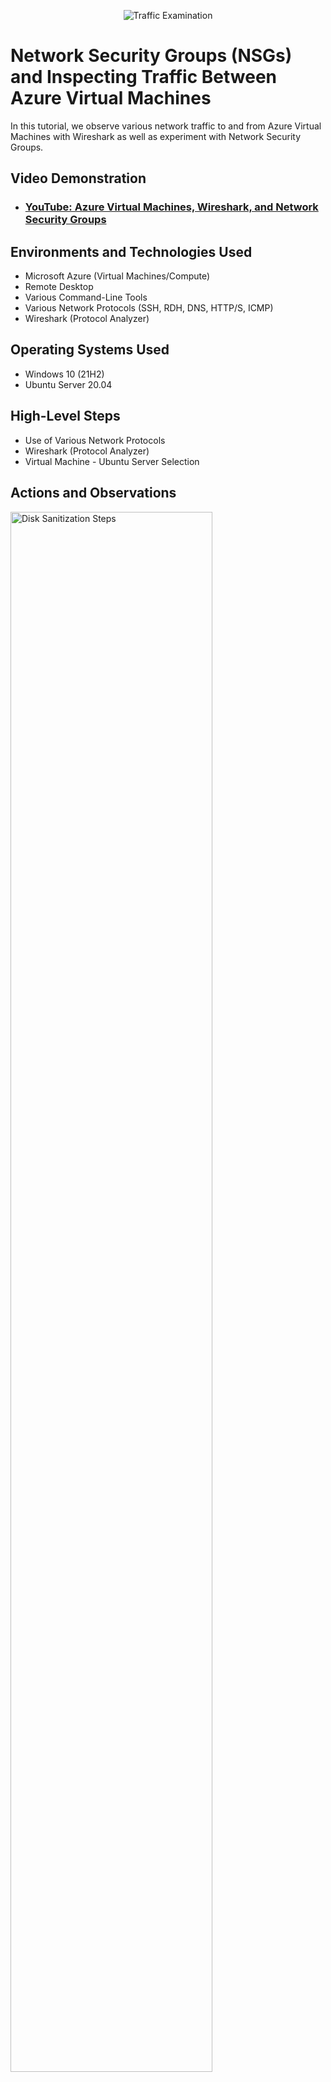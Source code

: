 <p align="center">
<img src="https://i.imgur.com/Ua7udoS.png" alt="Traffic Examination"/>
</p>

<h1>Network Security Groups (NSGs) and Inspecting Traffic Between Azure Virtual Machines</h1>
In this tutorial, we observe various network traffic to and from Azure Virtual Machines with Wireshark as well as experiment with Network Security Groups. <br />


<h2>Video Demonstration</h2>

- ### [YouTube: Azure Virtual Machines, Wireshark, and Network Security Groups](https://www.youtube.com)

<h2>Environments and Technologies Used</h2>

- Microsoft Azure (Virtual Machines/Compute)
- Remote Desktop
- Various Command-Line Tools
- Various Network Protocols (SSH, RDH, DNS, HTTP/S, ICMP)
- Wireshark (Protocol Analyzer)

<h2>Operating Systems Used </h2>

- Windows 10 (21H2)
- Ubuntu Server 20.04

<h2>High-Level Steps</h2>

- Use of Various Network Protocols
- Wireshark (Protocol Analyzer)
- Virtual Machine - Ubuntu Server Selection

<h2>Actions and Observations</h2>

<p>
<img src="https://imgur.com/IMIGA0q.png" height="80%" width="80%" alt="Disk Sanitization Steps"/>
</p>
<p>
Ubuntu Server Selection</p>
<br />

<p>
<img src="https://imgur.com/RJXKghc.png" height="80%" width="80%" alt="Disk Sanitization Steps"/>
</p>
<p>
Update Role</p>
<br />

<p>
<img src="https://imgur.com/XCIKh3Q.png" height="80%" width="80%" alt="Disk Sanitization Steps"/>
</p>
<p>
Add New SLA Plan</p>
<br />
